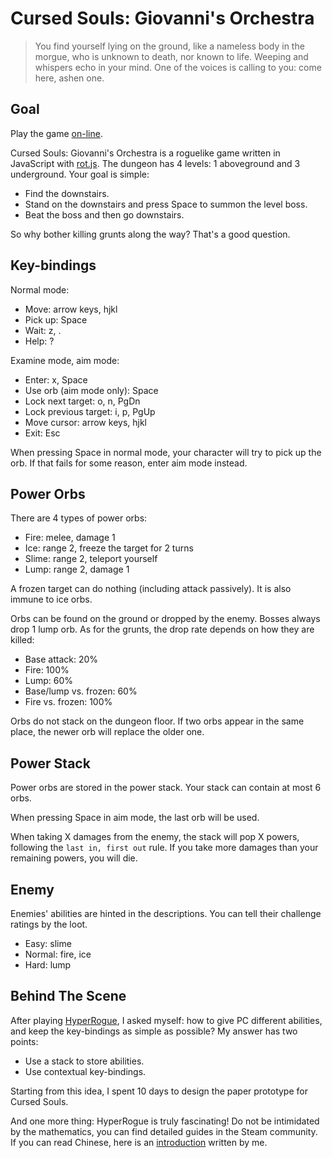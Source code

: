 ﻿# Cursed Souls: Giovanni's Orchestra

> You find yourself lying on the ground, like a nameless body in the morgue, who is unknown to death, nor known to life. Weeping and whispers echo in your mind. One of the voices is calling to you: come here, ashen one.

## Goal

Play the game [on-line](https://bozar.github.io/cursedSouls/).

Cursed Souls: Giovanni's Orchestra is a roguelike game written in JavaScript with [rot.js](https://github.com/ondras/rot.js). The dungeon has 4 levels: 1 aboveground and 3 underground. Your goal is simple:

* Find the downstairs.
* Stand on the downstairs and press Space to summon the level boss.
* Beat the boss and then go downstairs.

So why bother killing grunts along the way? That's a good question.

## Key-bindings

Normal mode:

* Move: arrow keys, hjkl
* Pick up: Space
* Wait: z, .
* Help: ?

Examine mode, aim mode:

* Enter: x, Space
* Use orb (aim mode only): Space
* Lock next target: o, n, PgDn
* Lock previous target: i, p, PgUp
* Move cursor: arrow keys, hjkl
* Exit: Esc

When pressing Space in normal mode, your character will try to pick up the orb. If that fails for some reason, enter aim mode instead.

## Power Orbs

There are 4 types of power orbs:

* Fire: melee, damage 1
* Ice: range 2, freeze the target for 2 turns
* Slime: range 2, teleport yourself
* Lump: range 2, damage 1

A frozen target can do nothing (including attack passively). It is also immune to ice orbs.

Orbs can be found on the ground or dropped by the enemy. Bosses always drop 1 lump orb. As for the grunts, the drop rate depends on how they are killed:

* Base attack: 20%
* Fire: 100%
* Lump: 60%
* Base/lump vs. frozen: 60%
* Fire vs. frozen: 100%

Orbs do not stack on the dungeon floor. If two orbs appear in the same place, the newer orb will replace the older one.

## Power Stack

Power orbs are stored in the power stack. Your stack can contain at most 6 orbs.

When pressing Space in aim mode, the last orb will be used.

When taking X damages from the enemy, the stack will pop X powers, following the `last in, first out` rule. If you take more damages than your remaining powers, you will die.

## Enemy

Enemies' abilities are hinted in the descriptions. You can tell their challenge ratings by the loot.

* Easy: slime
* Normal: fire, ice
* Hard: lump

## Behind The Scene

After playing [HyperRogue](https://store.steampowered.com/app/342610/HyperRogue/), I asked myself: how to give PC different abilities, and keep the key-bindings as simple as possible? My answer has two points:

* Use a stack to store abilities.
* Use contextual key-bindings.

Starting from this idea, I spent 10 days to design the paper prototype for Cursed Souls.

And one more thing: HyperRogue is truly fascinating! Do not be intimidated by the mathematics, you can find detailed guides in the Steam community. If you can read Chinese, here is an [introduction](https://trow.cc/board/showtopic=30027) written by me.
